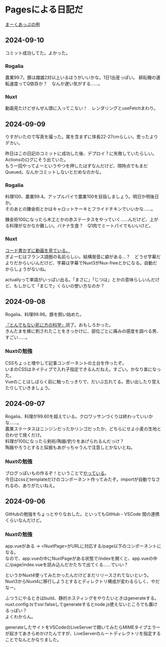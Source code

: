 # Pagesによる日記だ
[まーくあっぷの例](https://docs.kkgithub.com/ja/get-started/writing-on-github/getting-started-with-writing-and-formatting-on-github/basic-writing-and-formatting-syntax#lists)

## 2024-09-10
コミット成功してた。よかった。

### Rogalia
農業99.7。豚は雌雄2対以上いるほうがいいかな。1日1出産っぽい。
耕耘機の運転速度ってQ依存か？　なんか遅い気がする……。

### Nuxt
動画見たけどぜんぜん頭に入ってこない！　レンダリングとuseFetchまわり。


## 2024-09-09
りすがいたので写真を撮った。尾を含まずに体長22-27cmらしい。思ったよりデカい。

昨日はこの日記のコミットに成功した後、デプロイ？に失敗していたらしい。Actionsのログにそう出ていた。  
もう一回やってよーというやつを押したはずなんだけど、現時点でもまだQueued。なんかコミットしないとだめなのかな。


### Rogalia
料理100、農業99.4。アップルパイで農業100を目指しましょう。明日か明後日か。  
そのあとの錬金術とかはキャロットケーキとフライドチキンでいいかな……。  

錬金術100になったら木工とかの赤ステータスをやっていく……んだけど、上がる料理がなかなか難しい。バナナ生食？　Q1肉でミートパイでもいいけど。

### Nuxt
[コード書かずに動画を見ている。](https://www.youtube.com/watch?v=fTPCKnZZ2dk)  
ぎよーむはフランス語圏の名前らしい。結構発音に癖がある…？　どうせ字幕だよりだからいいんだけど、字幕は字幕でNuxt3がNux-freeとかになる。自動だからしょうがないね。

actuallyって単語がいっぱい出る。「まさに」「じつは」とかの意味らしいんだけど、もしかして「まじで」くらいの使い方なのか？


## 2024-09-08
Rogalia、料理99.96。豚を飼い始めた。

[『とんでもない死に方の科学』](https://www.kawade.co.jp/np/isbn/9784309253848/)読了。おもしろかった。  
きんたまを蜂に刺されたことをきっかけに、部位ごとに痛みの感度を調べる男、すごい……。

### Nuxtの勉強
CSSちょっと増やして記事コンポーネントの土台を作ったぞ。  
いまのCSSはネイティブで入れ子指定できるんだねえ。すごい。かなり楽になった。  
Vueのことはしばらく前に触ったっきりで、だいぶ忘れてる。思い出したり覚えたりしていきましょう。



## 2024-09-07
Rogalia、料理が99.60を超えている。クロワッサンづくりは終わっていいかな……。  
農業ステータスはニンジンだったかリンゴだったか、どちらにせよ小麦の生地と合わせて焼くだけ。  
料理が100になったら剣術/陶器/釣りをあげられるんだっけ？  
陶器やろうとすると採掘もあがっちゃうんで注意しとかないとね。  

### Nuxtの勉強
ブログっぽいもの作るぞ！ということで[やっている](https://nuxt-blog-beta-woad.vercel.app/)。  
今日はcssとtemplateだけのコンポーネント作ってみたぞ。importが自動でなされるの、ありがたいねえ。  


## 2024-09-06
GitHubの勉強をちょっとやりなおした。といってもGitHub - VSCode 間の連携くらいなんだけど。

### Nuxtの勉強
app.vueがある → &lt;NuxtPage&gt;がURLに対応する/page以下のコンポーネントになる。  
なので、app.vueの中にNuxtPageがある状態で/indexを開くと、app.vueの中に/page/index.vueを読み込んだかたちで出てくる……でいい？

というかNuxt4使ってみたかったんだけどまだリリースされてないという。  
Nuxt3からNuxt4に移行しようとするとディレクトリ構成が変わるらしく、やだなー。

ふつうにやるときはbuild、静的ホスティングをやりたいときはgenerateする。  
nuxt.config.tsでssr:falseしてgenerateするとnode.js使えないところでも置けるっぽい？  
よくわからん。

generateしたサイトをVSCodeのLiveServerで開いてみたらMIMEタイプエラーが起きてあきらめかけたんですが、LiveServerのルートディレクトリを指定することでなんとかなりました。


